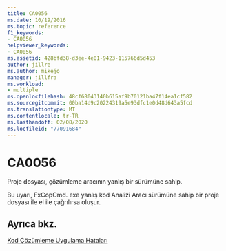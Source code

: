 ```yaml
---
title: CA0056
ms.date: 10/19/2016
ms.topic: reference
f1_keywords:
- CA0056
helpviewer_keywords:
- CA0056
ms.assetid: 428bfd38-d3ee-4e01-9423-115766d5d453
author: jillre
ms.author: mikejo
manager: jillfra
ms.workload:
- multiple
ms.openlocfilehash: 48cf68043140b615af9b70121ba47f14ea1cf582
ms.sourcegitcommit: 00ba14d9c20224319a5e93dfc1e0d48d643a5fcd
ms.translationtype: MT
ms.contentlocale: tr-TR
ms.lasthandoff: 02/08/2020
ms.locfileid: "77091684"
---
```

# <a name="ca0056"></a>CA0056
Proje dosyası, çözümleme aracının yanlış bir sürümüne sahip.

Bu uyarı, FxCopCmd. exe yanlış kod Analizi Aracı sürümüne sahip bir proje dosyası ile el ile çağrılırsa oluşur.

## <a name="see-also"></a>Ayrıca bkz.
[Kod Çözümleme Uygulama Hataları](../code-quality/code-analysis-application-errors.md)
